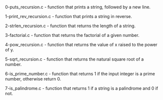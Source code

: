 0-puts_recursion.c - function that prints a string, followed by a new line.

1-print_rev_recursion.c - function that prints a string in reverse.

2-strlen_recursion.c - function that returns the length of a string.

3-factorial.c - function that returns the factorial of a given number.

4-pow_recursion.c - function that returns the value of x raised to the power of y.

5-sqrt_recursion.c - function that returns the natural square root of a number.

6-is_prime_number.c - function that returns 1 if the input integer is a prime number, otherwise return 0.

7-is_palindrome.c - function that returns 1 if a string is a palindrome and 0 if not. 
